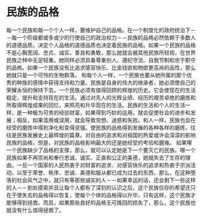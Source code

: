 # 民族的品格
每一个民族和每一个个人一样，要维护自己的品格。在一个制度化的政府统治下－－每一个阶级都或多或少的行使自己的政治权力－－民族的品格必然依赖于多数人的道德品质。决定个人品格的道德品质也决定着民族的品格。如果一个民族的品格不是心胸宽阔、忠贞、诚实、善良和勇敢，那么她就会被其他民族所轻视，在世界民族之林中无足轻重。她同样必须具备尊重别人、遵纪守法、自我节制和忠于职守的品格。如果一个民族没有比追求感官快乐、比金钱欲和物欲更高尚的品性，那么她就只是一个可怜的生物群落。 
和每个人一样，一个民族也要从她所属的那个优秀的种族的感情中获得支持和力量。民族是自身的伟大的继承者，她必须使自己的荣耀永恒的保持下去。一个民族必须有值得回顾的辉煌的历史。它会使现在的生活稳定，提升和支持现在的生活。通过对先人的光辉业绩、经历的艰苦卓绝的磨炼和所取得辉煌成果的回忆，来照亮和升华现在的生活。民族的生活和个人的生活一样，是一种极为可贵的经验财富，如果得到巧妙的运用，就会促使社会的进步和发展；相反，如果滥用或误用，就会导致空想、迷惑和失败。和人一样，民族也会在经受的磨炼中得到净化和变得坚强。使民族的品格得到发展的各种各样的磨炼，往往是民族发展史上最辉煌的篇章。对自由的追求和对祖国的热爱或许会深深的影响民族的品格，但是，对民族的品格影响最大的还是她经受的考验和磨难。 
如果哪一个民族缺少了品格的支撑，那么，就可以认定她是下一个要灭亡的民族。哪一个民族如果不再崇尚和奉行忠诚、诚实、正直和公正的美德，她就失去了生存的理由。一旦一个国家的人民热衷于对财富的追求、对感官快乐的追求和热衷于宗派活动，以至于荣誉、秩序、忠诚、美德和服从都已成为过去的东西，那么，在这种堕落的社会风气之中，就只有等那些诚实的人－－如果幸运的话，还会剩下一些这样的人－－到处摸索并且让每个人都有了深刻的认识之后，这个民族仅存的希望还只在于使失去的品格得以恢复，使每个个体的品格得以升华，只有这样，这个民族才能够得到拯救。而且，如果那些良好的品格无可挽回的损失了，那么，这个民族也就没有什么值得拯救了。
  